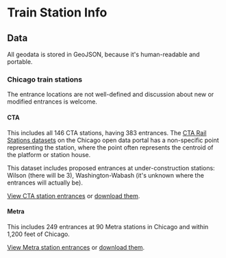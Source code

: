 # Train Station Info

## Data

All geodata is stored in GeoJSON, because it's human-readable and portable. 

### Chicago train stations

The entrance locations are not well-defined and discussion about new or modified entrances is welcome. 

#### CTA

This includes all 146 CTA stations, having 383 entrances. The [CTA Rail Stations datasets](https://data.cityofchicago.org/browse?q=cta%20rail%20stations&sortBy=relevance) on the Chicago open data portal has a non-specific point representing the station, where the point often represents the centroid of the platform or station house. 

This dataset includes proposed entrances at under-construction stations: Wilson (there will be 3), Washington-Wabash (it's unknown where the entrances will actually be).

[View CTA station entrances](https://github.com/ChicagoCityscape/tod-data/blob/master/stations_cta/cta_entrances.json) or [download them](https://github.com/ChicagoCityscape/tod-data/raw/master/stations_cta/cta_entrances.json).

#### Metra

This includes 249 entrances at 90 Metra stations in Chicago and within 1,200 feet of Chicago. 

[View Metra station entrances](https://github.com/ChicagoCityscape/tod-data/blob/master/stations_metra/metra_entrances.json) or [download them](https://github.com/ChicagoCityscape/tod-data/raw/master/stations_metra/metra_entrances.json).